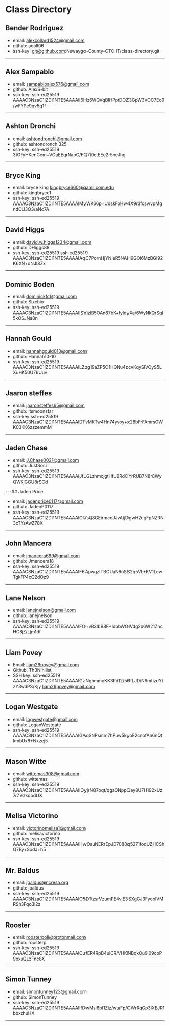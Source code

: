 # Class Directory

## Bender Rodriguez

* email: alexcollard1524@gmail.com
* github: acoll06
* ssh-key: git@github.com:Newaygo-County-CTC-IT/class-directory.git

---
## Alex Sampablo

* email: sampabloalex576@gmail.com
* github: AlexS-bit
* ssh-key: ssh-ed25519 AAAAC3NzaC1lZDI1NTE5AAAAII6Hz6WQVqBIHPptDOZ3GpW3VOC7Eo9/wFYPe9qv5q1f

---
## Ashton Dronchi

* email: ashtondronchi@gmail.com
* github: ashtondronchi325
* ssh-key: ssh-ed25519 3tOFyHKenGem+VOaEEqrNapC/FQ7t0ctEEe2r5neJhg

---

## Bryce King

* email: bryce king kingbryce660@gamil.com.edu
* github: kingbryce1
* ssh-key: ssh-ed25519 AAAAC3NzaC1lZDI1NTE5AAAAIMyWK66p+UdskFoHw4X9r3fcswvpMgndOLl3Q3/aNc7A 

---
## David Higgs

* email: david.w.higgs1234@gmail.com
* github: DHiggs88
* ssh-key: ssh-ed25519
ssh-ed25519 AAAAC3NzaC1lZDI1NTE5AAAAIAqC7PornHjYNIeR5NAH9GOl6MzBGI92K6XN+dNJl8Zx

---

## Dominic Boden

* email: dominickfc1@gmail.com
* github: Sixchio
* ssh-key: ssh-ed25519 AAAAC3NzaC1lZDI1NTE5AAAAIISYizlB5OAn67bK+fyldyXa/6WyNkQrSql5kOSJNa8n

---
## Hannah Gould 

* email: hannahgould013@gmail.com 
* github: Hannah10-10
* ssh-key: ssh-ed25519 AAAAC3NzaC1lZDI1NTE5AAAAILZzg19aZP5O1HQNu4zcvKqySIVOyS5LXuHK50U76Uuv

---
## Jaaron steffes

* email: jaaronsteffes65@gmail.com
* github: itsmoonstar
* ssh-key:ssh-ed25519 AAAAC3NzaC1lZDI1NTE5AAAAIDTvMKTw4Hn74yvoy+x28bFrFAmrsOWK03KK6zzzemmM 

---

## Jaden Chase

* email: J.Chase0021@gmail.com
* github: JustSoci
* ssh-key: ssh-ed25519 AAAAC3NzaC1lZDI1NTE5AAAAIJfLGLzhmcjgtHfU9RdCYrRUB7N8r8WyQWKjGGU8rSCd


---## Jaden Price

* email: jadenprice0117@gmail.com
* github: JadenP0117
* ssh-key: ssh-ed25519 AAAAC3NzaC1lZDI1NTE5AAAAIOl7sQ8GEirmcqJJvAtjDgwH2ugFpNZRN3cTYsAwZ78X

---
## John Mancera

* email: jmancera699@gmail.com
* github: Jmancera18
* ssh-key: ssh-ed25519 AAAAC3NzaC1lZDI1NTE5AAAAIF6ApwgzITBOUaN6oSS2q5VL+KV1LewTgkFP4cQ2dOz9

---

## Lane Nelson

* email: lanejnelson@gmail.com
* github: lanejnelson
* ssh-key: ssh-ed25519 AAAAC3NzaC1lZDI1NTE5AAAAIFO+vB3IbB8F+IdbbWOlVdg2b6W21ZncHC8jZ/Ljm1df

---
## Liam Povey

* Email: liam26povey@gmail.com
* Github: Th3Nihilist
* SSH key: ssh-ed25519 AAAAC3NzaC1lZDI1NTE5AAAAIGzNghmmoKK3Rd12/56fLJD/N9mtizdY/zY3wdPS/Kjy liam26povey@gmail.com

---
## Logan Westgate

* email: logwestgate@gmail.com
* github: LoganWestgate
* ssh-key: ssh-ed25519 AAAAC3NzaC1lZDI1NTE5AAAAIGAqSNPsmm7hPuw5kyoE2cnofAh6nQtkmbUx8+Nxzej5 

---
## Mason Witte

* email: wittemas308@gmail.com
* github: wittemas
* ssh-key: ssh-ed25519 AAAAC3NzaC1lZDI1NTE5AAAAIIOyjrNQ7oqt/qgaQNppQey8U7H192xUz7rZVGkoodUX


---

## Melisa Victorino 

* email: victorinomelisa1@gmail.com 
* github: melisavictorino 
* ssh-key: ssh-ed25519 AAAAC3NzaC1lZDI1NTE5AAAAIHwOauNERrEpJD7088q5271fodUZHCShQ7By+SodJ+h5 

---
 
## Mr. Baldus

* email: jbaldus@ncresa.org  
* github: jbaldus  
* ssh-key: ssh-ed25519 AAAAC3NzaC1lZDI1NTE5AAAAIO5DTtzsrVzumPE4vjE3SXgGJ3FyoolVMRSh3Fqo3l2z

---

## Rooster

* email: roosterpoll@protonmail.com
* github: roosterp
* ssh-key: ssh-ed25519 AAAAC3NzaC1lZDI1NTE5AAAAICufER4RpB4ulCR/VHKNBqkOu9l09coP9oxuQLzFnc8X

---

## Simon Tunney

* email: simontunney123@gmail.com
* github: SimonTunney
* ssh-key: ssh-ed25519 AAAAC3NzaC1lZDI1NTE5AAAAIIfDwMsi6bI1Ziz/wtaFp/CWrRqGp3lXEJR1bbxzhuHX

---

